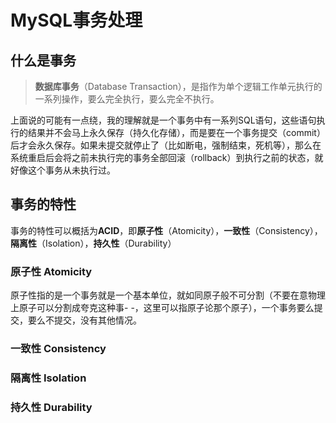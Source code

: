 # MySQL事务处理

## 什么是事务

> **数据库事务**（Database Transaction），是指作为单个逻辑工作单元执行的一系列操作，要么完全执行，要么完全不执行。

上面说的可能有一点绕，我的理解就是一个事务中有一系列SQL语句，这些语句执行的结果并不会马上永久保存（持久化存储），而是要在一个事务提交（commit）后才会永久保存。如果未提交就停止了（比如断电，强制结束，死机等），那么在系统重启后会将之前未执行完的事务全部回滚（rollback）到执行之前的状态，就好像这个事务从未执行过。

## 事务的特性

事务的特性可以概括为**ACID**，即**原子性**（Atomicity），**一致性**（Consistency），**隔离性**（Isolation），**持久性**（Durability）

### 原子性 Atomicity

原子性指的是一个事务就是一个基本单位，就如同原子般不可分割（不要在意物理上原子可以分割成夸克这种事- -，这里可以指原子论那个原子），一个事务要么提交，要么不提交，没有其他情况。

### 一致性 Consistency

### 隔离性 Isolation

### 持久性 Durability